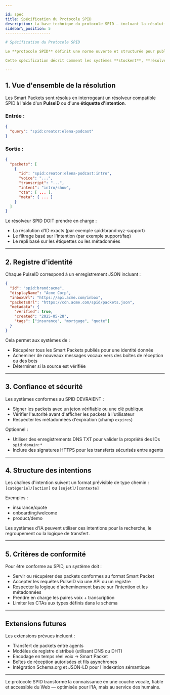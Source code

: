 ```yaml
---

id: spec
title: Spécification du Protocole SPID
description: La base technique du protocole SPID — incluant la résolution, la structure du registre et les exigences de conformité.
sidebar\_position: 5
--------------------

# Spécification du Protocole SPID

Le **protocole SPID** définit une norme ouverte et structurée pour publier, découvrir et interagir avec des **Smart Packets** via des identifiants uniques (PulseIDs).

Cette spécification décrit comment les systèmes **stockent**, **résolvent** et **acheminent** les Smart Packets en utilisant le système d'identité et de registre SPID.

---
```


## 1. Vue d'ensemble de la résolution

Les Smart Packets sont résolus en interrogeant un résolveur compatible SPID à l'aide d'un **PulseID** ou d'une **étiquette d'intention**.

### Entrée :

```json
{
  "query": "spid:creator:elena-podcast"
}
```

### Sortie :

```json
{
  "packets": [
    {
      "id": "spid:creator:elena-podcast:intro",
      "voice": "...",
      "transcript": "...",
      "intent": "intro/show",
      "cta": [ ... ],
      "meta": { ... }
    }
  ]
}
```

Le résolveur SPID DOIT prendre en charge :

* La résolution d'ID exacts (par exemple spid\:brand\:xyz-support)
* Le filtrage basé sur l'intention (par exemple support/faq)
* Le repli basé sur les étiquettes ou les métadonnées

---

## 2. Registre d'identité

Chaque PulseID correspond à un enregistrement JSON incluant :

```json
{
  "id": "spid:brand:acme",
  "displayName": "Acme Corp",
  "inboxUrl": "https://api.acme.com/inbox",
  "packetsUrl": "https://cdn.acme.com/spid/packets.json",
  "metadata": {
    "verified": true,
    "created": "2025-05-28",
    "tags": ["insurance", "mortgage", "quote"]
  }
}
```

Cela permet aux systèmes de :

* Récupérer tous les Smart Packets publiés pour une identité donnée
* Acheminer de nouveaux messages vocaux vers des boîtes de réception ou des bots
* Déterminer si la source est vérifiée

---

## 3. Confiance et sécurité

Les systèmes conformes au SPID DEVRAIENT :

* Signer les packets avec un jeton vérifiable ou une clé publique
* Vérifier l'autorité avant d'afficher les packets à l'utilisateur
* Respecter les métadonnées d'expiration (champ `expires`)

Optionnel :

* Utiliser des enregistrements DNS TXT pour valider la propriété des IDs `spid:domain:*`
* Inclure des signatures HTTPS pour les transferts sécurisés entre agents

---

## 4. Structure des intentions

Les chaînes d'intention suivent un format prévisible de type chemin :
`[catégorie]/[action]` ou `[sujet]/[contexte]`

Exemples :

* insurance/quote
* onboarding/welcome
* product/demo

Les systèmes d'IA peuvent utiliser ces intentions pour la recherche, le regroupement ou la logique de transfert.

---

## 5. Critères de conformité

Pour être conforme au SPID, un système doit :

* Servir ou récupérer des packets conformes au format Smart Packet
* Accepter les requêtes PulseID via une API ou un registre
* Respecter la logique d'acheminement basée sur l'intention et les métadonnées
* Prendre en charge les paires voix + transcription
* Limiter les CTAs aux types définis dans le schéma

---

## Extensions futures

Les extensions prévues incluent :

* Transfert de packets entre agents
* Modèles de registre distribué (utilisant DNS ou DHT)
* Encodage en temps réel voix → Smart Packet
* Boîtes de réception autorisées et fils asynchrones
* Intégration Schema.org et JSON-LD pour l'indexation sémantique

---

Le protocole SPID transforme la connaissance en une couche vocale, fiable et accessible du Web — optimisée pour l'IA, mais au service des humains.
